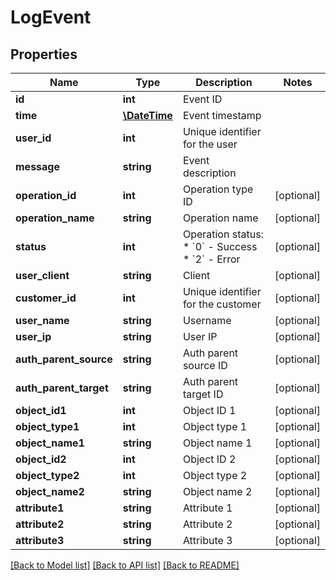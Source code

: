 # LogEvent

## Properties
Name | Type | Description | Notes
------------ | ------------- | ------------- | -------------
**id** | **int** | Event ID | 
**time** | [**\DateTime**](\DateTime.md) | Event timestamp | 
**user_id** | **int** | Unique identifier for the user | 
**message** | **string** | Event description | 
**operation_id** | **int** | Operation type ID | [optional] 
**operation_name** | **string** | Operation name | [optional] 
**status** | **int** | Operation status: * &#x60;0&#x60; - Success * &#x60;2&#x60; - Error | [optional] 
**user_client** | **string** | Client | [optional] 
**customer_id** | **int** | Unique identifier for the customer | [optional] 
**user_name** | **string** | Username | [optional] 
**user_ip** | **string** | User IP | [optional] 
**auth_parent_source** | **string** | Auth parent source ID | [optional] 
**auth_parent_target** | **string** | Auth parent target ID | [optional] 
**object_id1** | **int** | Object ID 1 | [optional] 
**object_type1** | **int** | Object type 1 | [optional] 
**object_name1** | **string** | Object name 1 | [optional] 
**object_id2** | **int** | Object ID 2 | [optional] 
**object_type2** | **int** | Object type 2 | [optional] 
**object_name2** | **string** | Object name 2 | [optional] 
**attribute1** | **string** | Attribute 1 | [optional] 
**attribute2** | **string** | Attribute 2 | [optional] 
**attribute3** | **string** | Attribute 3 | [optional] 

[[Back to Model list]](../README.md#documentation-for-models) [[Back to API list]](../README.md#documentation-for-api-endpoints) [[Back to README]](../README.md)


